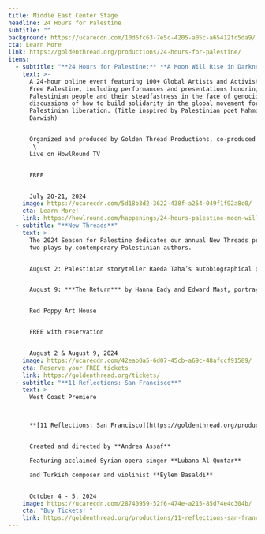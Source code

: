 ```yaml
---
title: Middle East Center Stage
headline: 24 Hours for Palestine
subtitle: ""
background: https://ucarecdn.com/10d6fc63-7e5c-4205-a05c-a65412fc5da9/
cta: Learn More
link: https://goldenthread.org/productions/24-hours-for-palestine/
items:
  - subtitle: "**24 Hours for Palestine:** **A Moon Will Rise in Darkness**"
    text: >-
      A 24-hour online event featuring 100+ Global Artists and Activists for a
      Free Palestine, including performances and presentations honoring the
      Palestinian people and their steadfastness in the face of genocide, and
      discussions of how to build solidarity in the global movement for
      Palestinian liberation. (Title inspired by Palestinian poet Mahmoud
      Darwish) 


      Organized and produced by Golden Thread Productions, co-produced with Art2Action and in partnership with the MENA Theatre-Makers Alliance (MENATMA), Ashtar Theatre, The Freedom Theatre, Zoukak Theatre Company, Noor Theatre, and Donkeysaddle Projects; and hosted by HowlRound Theatre Commons. \
       \
      Live on HowlRound TV 


      FREE 


      July 20-21, 2024
    image: https://ucarecdn.com/5d18b3d2-3622-438f-a254-049f1f92a8c0/
    cta: Learn More!
    link: https://howlround.com/happenings/24-hours-palestine-moon-will-rise-darkness
  - subtitle: "**New Threads**"
    text: >-
      The 2024 Season for Palestine dedicates our annual New Threads program to
      two plays by contemporary Palestinian authors. 


      August 2: Palestinian storyteller Raeda Taha’s autobiographical play ***Where can I find someone like you, Ali?*** is an epic narrative that delves into the complexities of loss, grief, and the enduring impact of political conflict. 


      August 9: ***The Return*** by Hanna Eady and Edward Mast, portrays a fateful meeting between a Palestinian and an Israeli in an auto-body shop. Both of their lives will be forever changed by the realities that surround them. 


      Red Poppy Art House 


      FREE with reservation 


      August 2 & August 9, 2024
    image: https://ucarecdn.com/42eab0a5-6d07-45cb-a69c-48afccf91589/
    cta: Reserve your FREE tickets
    link: https://goldenthread.org/tickets/
  - subtitle: "**11 Reflections: San Francisco**"
    text: >-
      West Coast Premiere  



      **[11 Reflections: San Francisco](https://goldenthread.org/productions/11-reflections-san-francisco/)** is part of a new national series of performance works, **Eleven Reflections on the Nation**, devised by **Andrea Assaf**. The project draws on her seminal work, **Eleven Reflections on September**, an episodic, multimedia performance on Arab American identity, Wars on/of Terror, and “the constant, quiet rain of death / amidst beauty” in a post-9/11 world. In each participating city, the project engages local artists and community members who have been affected by post-9/11 policies to contribute their stories, illuminating our collective experiences since 2001—from the fall of the Twin Towers, to the U.S. wars on Iraq and Afghanistan, to the Muslim Ban, and now to the funding of genocide in Palestine. 


      Created and directed by **Andrea Assaf**

      Featuring acclaimed Syrian opera singer **Lubana Al Quntar**

      and Turkish composer and violinist **Eylem Basaldi** 


      October 4 - 5, 2024
    image: https://ucarecdn.com/28740959-52f6-474e-a215-85d74e4c304b/
    cta: "Buy Tickets! "
    link: https://goldenthread.org/productions/11-reflections-san-francisco/
---
```

